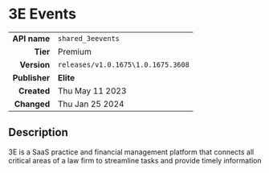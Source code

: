 # 3E Events
| | |
|-:|-|
|**API name**|`shared_3eevents`|
|**Tier**|Premium|
|**Version**|`releases/v1.0.1675\1.0.1675.3608`|
|**Publisher**|**Elite**|
|**Created**|Thu May 11 2023|
|**Changed**|Thu Jan 25 2024|

## Description
3E is a SaaS practice and financial management platform that connects all critical areas of a law firm to streamline tasks and provide timely information
